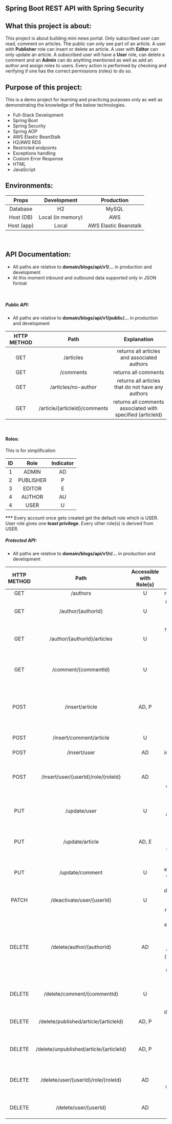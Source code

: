## Spring Boot REST API with Spring Security

## What this project is about:
This project is about building mini news portal. Only subscribed user can read, comment on articles. 
The public can only see part of an article. A user with <b>Publisher</b> role can insert or delete an article. 
A user with <b>Editor</b> can only update an article. A subscribed user will have a <b>User</b> role, can delete a comment and an <b>Admin</b> can do anything
mentioned as well as add an author and assign roles to users. Every action is performed by checking and verifying if one has 
the correct permissions (roles) to do so.


## Purpose of this project:
This is a demo project for learning and practicing purposes only as well as demonstrating the knowledge of the below technologies.
* Full-Stack Development  
* Spring Boot
* Spring Security
* Spring AOP
* AWS Elastic BeanStalk
* H2/AWS RDS
* Restricted endpoints
* Exceptions handling
* Custom Error Response
* HTML
* JavaScript  

## Environments:

| Props|Development |Production|
| :---:  | :---: |  :---: |
|Database| H2   | MySQL
|Host (DB)  |Local (in memory) | AWS
|Host (app)| Local | AWS Elastic Beanstalk 

<br>

## API Documentation:
* All paths are relative to <strong>domain/blogs/api/v1/...</strong> in production and development
* At this moment inbound and outbound data supported only in JSON format

<br>

##### Public API:
* All paths are relative to <strong>domain/blogs/api/v1/public/...</strong> in production and development

| HTTP METHOD|Path | Explanation|
| :---:  | :---: | :---: |
|GET| /articles| returns all articles and associated authors
|GET| /comments| returns all comments
|GET| /articles/no-author | returns all articles that do not have any authors
|GET| /article/{articleId}/comments | returns all comments associated with specified {articleId}  
  
<br>  

#### Roles:
This is for simplification  

|ID| Role | Indicator 
| :---: | :---: | :---: |
|1| ADMIN | AD
|2| PUBLISHER | P
|3| EDITOR | E
|4| AUTHOR | AU
|4| USER | U

<b>***</b> Every account once gets created get the default role which is USER. User role gives one <b>least privilege</b>. Every other role(s) is derived from USER.
<br>

##### Protected API:
* All paths are relative to <strong>domain/blogs/api/v1/r/...</strong> in production and development

| HTTP METHOD| Path | Accessible with Role(s) | Explanation|
| :---:  | :---: | :---: | :---: |
|GET| /authors | U | returns all authors
|GET| /author/{authorId} |  U | returns an author associated with specified <b>{authorId}</b>
|GET| /author/{authorId}/articles |  U | returns all articles associated with specified <b>{authorId}</b>
|GET| /comment/{commentId} |  U | returns a comment associated with specified <b>{commentId}</b>
|POST| /insert/article |  AD, P | inserts a new article, at least one {authorId} must be associated with this article
|POST| /insert/comment/article |  U | inserts a new comment to the specified article
|POST| /insert/user |  AD | inserts a new user
|POST| /insert/user/{userId}/role/{roleId} |  AD | adds a role specified by <b>{roleId}</b> to a specified user with specified by <b>{userId}</b>
|PUT| /update/user |  U | updates an existing user's attributes, userId must be present
|PUT| /update/article |  AD, E | updates an existing article's attributes, articleId must be present 
|PUT| /update/comment |  U | updates an existing comment, commentId must be present
|PATCH| /deactivate/user/{userId} |  U | deactivate/disable an existing account, userId must be specified
|DELETE| /delete/author/{authorId} |  AD | Detaches everything related to this Author along with <b>AUTHOR</b> role. Only UserDetails (personal info and login) are kept active with <b>USER</b> role.
|DELETE| /delete/comment/{commentId} |  U | deletes a comment specified by <b>{commentId}</b> 
|DELETE| /delete/published/article/{articleId} |  AD, P | deletes an already published article specified by <b>{articleId}</b>
|DELETE| /delete/unpublished/article/{articleId} |  AD, P | deletes a non-published article specified by <b>{articleId}</b>
|DELETE| /delete/user/{userId}/role/{roleId} |  AD | revoke a role specified by <b>{roleId}</b> from a user specified by <b>{userId}</b> 
|DELETE| /delete/user/{userId} |  AD | deletes a user specified by <b>{userId}</b>
<br>